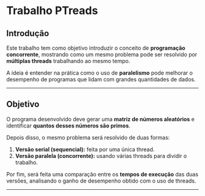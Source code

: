 # Trabalho PTreads

## Introdução

Este trabalho tem como objetivo introduzir o conceito de **programação concorrente**, mostrando como um mesmo problema pode ser resolvido por **múltiplas threads** trabalhando ao mesmo tempo.

A ideia é entender na prática como o uso de **paralelismo** pode melhorar o desempenho de programas que lidam com grandes quantidades de dados.

---

## Objetivo

O programa desenvolvido deve gerar uma **matriz de números aleatórios** e identificar **quantos desses números são primos**.

Depois disso, o mesmo problema será resolvido de duas formas:

1. **Versão serial (sequencial):** feita por uma única thread.
2. **Versão paralela (concorrente):** usando várias threads para dividir o trabalho.

Por fim, será feita uma comparação entre os **tempos de execução** das duas versões, analisando o ganho de desempenho obtido com o uso de threads.

---
